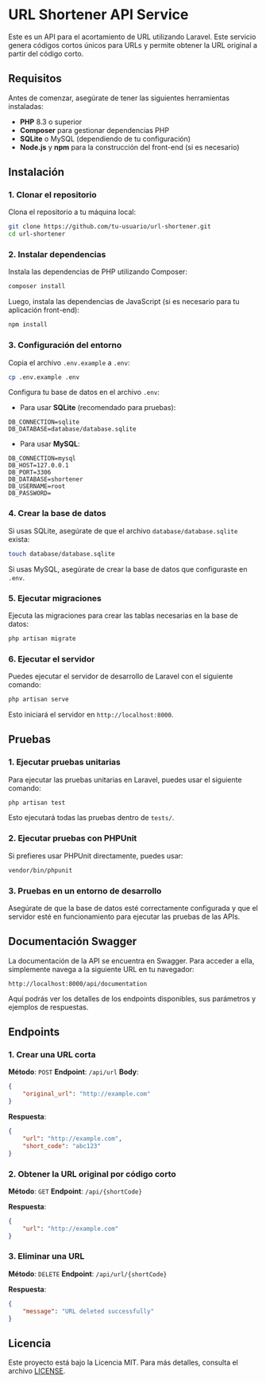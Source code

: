 
# URL Shortener API Service

Este es un API para el  acortamiento de URL utilizando Laravel. Este servicio genera códigos cortos únicos para URLs y permite obtener la URL original a partir del código corto.

## Requisitos

Antes de comenzar, asegúrate de tener las siguientes herramientas instaladas:

- **PHP** 8.3 o superior
- **Composer** para gestionar dependencias PHP
- **SQLite** o MySQL (dependiendo de tu configuración)
- **Node.js** y **npm** para la construcción del front-end (si es necesario)

## Instalación

### 1. Clonar el repositorio

Clona el repositorio a tu máquina local:

```bash
git clone https://github.com/tu-usuario/url-shortener.git
cd url-shortener
```

### 2. Instalar dependencias

Instala las dependencias de PHP utilizando Composer:

```bash
composer install
```

Luego, instala las dependencias de JavaScript (si es necesario para tu aplicación front-end):

```bash
npm install
```

### 3. Configuración del entorno

Copia el archivo `.env.example` a `.env`:

```bash
cp .env.example .env
```

Configura tu base de datos en el archivo `.env`:

- Para usar **SQLite** (recomendado para pruebas):

```env
DB_CONNECTION=sqlite
DB_DATABASE=database/database.sqlite
```

- Para usar **MySQL**:

```env
DB_CONNECTION=mysql
DB_HOST=127.0.0.1
DB_PORT=3306
DB_DATABASE=shortener
DB_USERNAME=root
DB_PASSWORD=
```

### 4. Crear la base de datos

Si usas SQLite, asegúrate de que el archivo `database/database.sqlite` exista:

```bash
touch database/database.sqlite
```

Si usas MySQL, asegúrate de crear la base de datos que configuraste en `.env`.

### 5. Ejecutar migraciones

Ejecuta las migraciones para crear las tablas necesarias en la base de datos:

```bash
php artisan migrate
```

### 6. Ejecutar el servidor

Puedes ejecutar el servidor de desarrollo de Laravel con el siguiente comando:

```bash
php artisan serve
```

Esto iniciará el servidor en `http://localhost:8000`.

## Pruebas

### 1. Ejecutar pruebas unitarias

Para ejecutar las pruebas unitarias en Laravel, puedes usar el siguiente comando:

```bash
php artisan test
```

Esto ejecutará todas las pruebas dentro de `tests/`.

### 2. Ejecutar pruebas con PHPUnit

Si prefieres usar PHPUnit directamente, puedes usar:

```bash
vendor/bin/phpunit
```

### 3. Pruebas en un entorno de desarrollo

Asegúrate de que la base de datos esté correctamente configurada y que el servidor esté en funcionamiento para ejecutar las pruebas de las APIs.

## Documentación Swagger

La documentación de la API se encuentra en Swagger. Para acceder a ella, simplemente navega a la siguiente URL en tu navegador:

```
http://localhost:8000/api/documentation
```

Aquí podrás ver los detalles de los endpoints disponibles, sus parámetros y ejemplos de respuestas.

## Endpoints

### 1. Crear una URL corta

**Método**: `POST`
**Endpoint**: `/api/url`
**Body**:

```json
{
    "original_url": "http://example.com"
}
```

**Respuesta**:

```json
{
    "url": "http://example.com",
    "short_code": "abc123"
}
```

### 2. Obtener la URL original por código corto

**Método**: `GET`
**Endpoint**: `/api/{shortCode}`

**Respuesta**:

```json
{
    "url": "http://example.com"
}
```

### 3. Eliminar una URL

**Método**: `DELETE`
**Endpoint**: `/api/url/{shortCode}`

**Respuesta**:

```json
{
    "message": "URL deleted successfully"
}
```

## Licencia

Este proyecto está bajo la Licencia MIT. Para más detalles, consulta el archivo [LICENSE](LICENSE).
